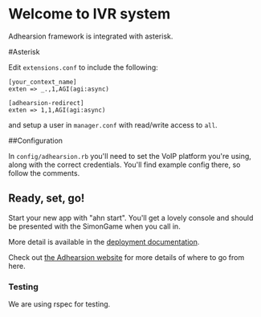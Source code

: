 # Welcome to IVR system
Adhearsion framework is integrated with asterisk.

#Asterisk

Edit `extensions.conf` to include the following:

```
[your_context_name]
exten => _.,1,AGI(agi:async)

[adhearsion-redirect]
exten => 1,1,AGI(agi:async)
```

and setup a user in `manager.conf` with read/write access to `all`.

##Configuration

In `config/adhearsion.rb` you'll need to set the VoIP platform you're using, along with the correct credentials. You'll find example config there, so follow the comments.

## Ready, set, go!

Start your new app with "ahn start". You'll get a lovely console and should be presented with the SimonGame when you call in.


More detail is available in the [deployment documentation](http://adhearsion.com/docs/best-practices/deployment).

Check out [the Adhearsion website](http://adhearsion.com) for more details of where to go from here.

### Testing

We are using rspec for testing.